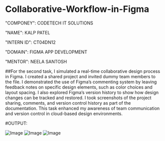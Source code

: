 # Collaborative-Workflow-in-Figma

"COMPONEY": CODETECH IT SOLUTIONS

"NAME": KALP PATEL

"INTERN ID": CT04DN12

"DOMAIN": FIGMA APP DEVELOPMENT

"MENTOR": NEELA SANTOSH

##For the second task, I simulated a real-time collaborative design process in Figma. I created a shared project and invited dummy team members to the file. I demonstrated the use of Figma’s commenting system by leaving feedback notes on specific design elements, such as color choices and layout spacing. I also explored Figma’s version history to show how design changes can be tracked and restored. I took screenshots of the project sharing, comments, and version control history as part of the documentation. This task enhanced my awareness of team communication and version control in cloud-based design environments.


#OUTPUT:

![Image](https://github.com/user-attachments/assets/713786d9-a675-49ee-a479-fb4bc5613b5d)
![Image](https://github.com/user-attachments/assets/e066bcf3-d9b0-448e-8d29-5cd13838f70e)
![Image](https://github.com/user-attachments/assets/c230eb97-0082-4d60-82a0-77fe6ac08e55)
